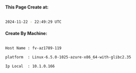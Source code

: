 
   
#### This Page Create at:

```bash

2024-11-22 - 22:49:29 UTC

```

#### Create By Machine:

```bash

Host Name : fv-az1789-119

platform  : Linux-6.5.0-1025-azure-x86_64-with-glibc2.35

Ip Local  : 10.1.0.166

```

